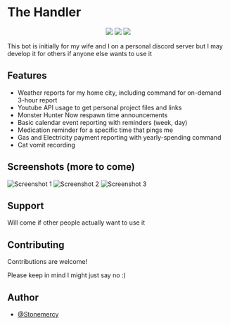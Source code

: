 
# The Handler
<p align="center">
  <a href="https://github.com/Stonemercy/The-Handler/commits/main"><img src="https://img.shields.io/github/last-commit/Stonemercy/The-Handler"></a>
  <a href="https://github.com/Stonemercy/The-Handler"><img src="https://img.shields.io/github/languages/code-size/Stonemercy/The-Handler"></a>
  <a href="https://github.com/psf/black"><img src="https://img.shields.io/badge/code%20style-black-000000.svg"></a>
</p>

This bot is initially for my wife and I on a personal discord server but I may develop it for others if anyone else wants to use it


## Features
- Weather reports for my home city, including command for on-demand 3-hour report
- Youtube API usage to get personal project files and links
- Monster Hunter Now respawn time announcements
- Basic calendar event reporting with reminders (week, day)
- Medication reminder for a specific time that pings me
- Gas and Electricity payment reporting with yearly-spending command
- Cat vomit recording

## Screenshots (more to come)
![Screenshot 1](https://cdn.discordapp.com/attachments/1167244149762830417/1173636141161922570/image.png?ex=6564acd5&is=655237d5&hm=27830d714237bc7872dc8c97da8b48fed589470ac9d29b29db2cb89d01fa8faf&)
![Screenshot 2](https://cdn.discordapp.com/attachments/1167244149762830417/1171950814936453170/image.png?ex=655e8b40&is=654c1640&hm=7e9fb193e8c57c7eb2bb5b7c2982c963bee3e181de2843510ef07c8324c74c41&)
![Screenshot 3](https://cdn.discordapp.com/attachments/1167244149762830417/1173642807244750979/image.png?ex=6564b30a&is=65523e0a&hm=c36b65acdf7293b6a04fa108622a3302a87b177e218c0594126e7697e13ce39d&)


## Support
Will come if other people actually want to use it


## Contributing
Contributions are welcome!

Please keep in mind I might just say no :)


## Author
- [@Stonemercy](https://www.github.com/Stonemercy)

